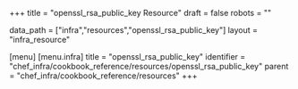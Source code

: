 +++
title = "openssl_rsa_public_key Resource"
draft = false
robots = ""

data_path = ["infra","resources","openssl_rsa_public_key"]
layout = "infra_resource"


[menu]
  [menu.infra]
    title = "openssl_rsa_public_key"
    identifier = "chef_infra/cookbook_reference/resources/openssl_rsa_public_key"
    parent = "chef_infra/cookbook_reference/resources"
+++

<!-- The contents of this page are automatically generated from the openssl_rsa_public_key.yaml file in the data directory. -->
<!-- To suggest a change, edit the https://github.com/chef/chef/blob/master/lib/chef/resource/openssl_rsa_public_key.rb file
      and submit a pull request to the https://github.com/chef/chef repository. -->
